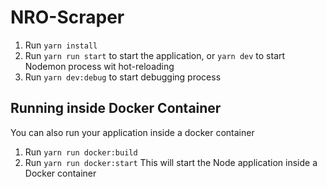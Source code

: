 # NRO-Scraper
1. Run `yarn install`
2. Run `yarn run start` to start the application, or `yarn dev` to start Nodemon process wit hot-reloading
3. Run `yarn dev:debug` to start debugging process

## Running inside Docker Container

You can also run your application inside a docker container

1. Run `yarn run docker:build`
2. Run `yarn run docker:start` This will start the Node application inside a Docker container
